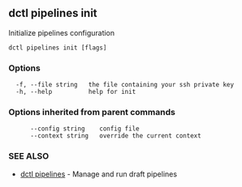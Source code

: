 ## dctl pipelines init

Initialize pipelines configuration

```
dctl pipelines init [flags]
```

### Options

```
  -f, --file string   the file containing your ssh private key
  -h, --help          help for init
```

### Options inherited from parent commands

```
      --config string    config file
      --context string   override the current context
```

### SEE ALSO

* [dctl pipelines](dctl_pipelines.md)	 - Manage and run draft pipelines

